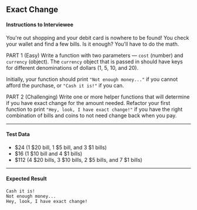 ## Exact Change

#### Instructions to Interviewee
You're out shopping and your debit card is nowhere to be found! You check your wallet and find a few bills. Is it enough? You'll have to do the math.

PART 1 (Easy)
Write a function with two parameters — `cost` (number) and `currency` (object). The `currency` object that is passed in should have keys for different denominations of dollars (1, 5, 10, and 20). 

Initially, your function should print `"Not enough money..."` if you cannot afford the purchase, or `"Cash it is!"` if you can. 

PART 2 (Challenging)
Write one or more helper functions that will determine if you have exact change for the amount needed. Refactor your first function to print `"Hey, look, I have exact change!"` if you have the right combination of bills and coins to not need change back when you pay.

---
#### Test Data
- $24 (1 $20 bill, 1 $5 bill, and 3 $1 bills)
- $16 (1 $10 bill and 4 $1 bills)
- $112 (4 $20 bills, 3 $10 bills, 2 $5 bills, and 7 $1 bills)

---
#### Expected Result
```
Cash it is!
Not enough money...
Hey, look, I have exact change!
```
